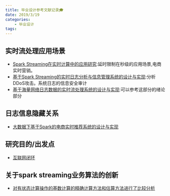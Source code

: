 ```yaml
---
title: 毕业设计参考文献记录🎓
date: 2019/3/19
categories: 
    - 毕业设计
tags:
---
```

## 实时流处理应用场景
* [Spark Streaming在实时计算中的应用研究](http://new.gb.oversea.cnki.net/KXReader/Detail?dbcode=CJFD&filename=DNZS201825112&uid=WEEvREcwSlJHSldRa1Fhb09jT0pkRlg1TFVqTzAvOUVLVWZDZmNBOEF0az0=$9A4hF_YAuvQ5obgVAqNKPCYcEjKensW4IQMovwHtwkF4VYPoHbKxJw!!):延时限制在秒级的应用场景,电商实时营销。
* [基于Spark Streaming的实时日志分析与信息管理系统的设计与实现](http://new.gb.oversea.cnki.net/KCMS/detail/detail.aspx?dbcode=CMFD&dbname=CMFD201901&filename=1018894622.nh&uid=WEEvREcwSlJHSldRa1Fhb09jT0pkRlg1TFVqTzAvOUVLVWZDZmNBOEF0az0=$9A4hF_YAuvQ5obgVAqNKPCYcEjKensW4IQMovwHtwkF4VYPoHbKxJw!!&v=MDAwNDFyQ1VSTE9mWk9kbUZpRGhWNzdJVkYyNkZydXhHdGZPclpFYlBJUjhlWDFMdXhZUzdEaDFUM3FUcldNMUY=):分析DDoS攻击。系统日志的信息安全审计
* [基于海量网络日志数据的实时流处理系统的设计与实现](http://new.gb.oversea.cnki.net/KCMS/detail/detail.aspx?dbcode=CMFD&dbname=CMFD201801&filename=1017292559.nh&v=MTU5MjBlWDFMdXhZUzdEaDFUM3FUcldNMUZyQ1VSTE9mWk9kbUZ5amtWTHZMVkYyNkdiR3hITlRKcHBFYlBJUjg=&uid=WEEvREcwSlJHSldRa1FhdkJkVG1CcDNRL2o5cjJMcDdKU2FGb00xSGNGND0=$9A4hF_YAuvQ5obgVAqNKPCYcEjKensW4IQMovwHtwkF4VYPoHbKxJw!!):可以参考这部分的绪论部分
## 日志信息隐藏关系
* [大数据下基于Spark的电商实时推荐系统的设计与实现](http://new.gb.oversea.cnki.net/KXReader/Detail?dbcode=CJFD&filename=WJSY201705010&UID=WEEvREcwSlJHSldRa1FhdkJkVG1CcDc5Ym4weGJzK0hVZ1FjREZpT1JEcz0%3d%249A4hF_YAuvQ5obgVAqNKPCYcEjKensW4IQMovwHtwkF4VYPoHbKxJw!!&autoLogin=0)

## 研究目的/出发点
* [互联网闭环](https://www.zhihu.com/question/20624296/answer/15731592)

## 关于spark streaming业务算法的创新
* [对有状态计算操作的基数计算的精确计算方法和估算方法进行了比较分析](http://new.gb.oversea.cnki.net/KXReader/Detail?dbcode=CJFD&filename=WJSY201705010&UID=WEEvREcwSlJHSldRa1FhdkJkVG1CcDc5Ym4weGJzK0hVZ1FjREZpT1JEcz0%3d%249A4hF_YAuvQ5obgVAqNKPCYcEjKensW4IQMovwHtwkF4VYPoHbKxJw!!&autoLogin=0)
